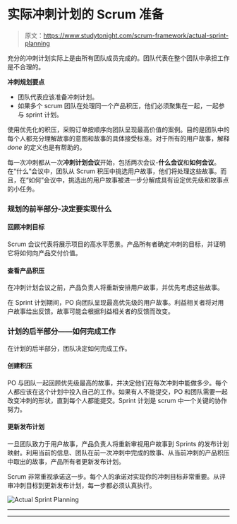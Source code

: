 # 实际冲刺计划的 Scrum 准备

> 原文：<https://www.studytonight.com/scrum-framework/actual-sprint-planning>

充分的冲刺计划实际上是由所有团队成员完成的。团队代表在整个团队中承担工作是不合理的。

**冲刺规划要点**

*   团队代表应该准备冲刺计划。
*   如果多个 scrum 团队在处理同一个产品积压，他们必须聚集在一起，一起参与 sprint 计划。

使用优先化的积压，采购订单按顺序向团队呈现最高价值的案例。目的是团队中的每个人都充分理解故事的意图和故事的具体接受标准。对于所有的用户故事，解释 *done* 的定义也是有帮助的。

每一次冲刺都从一次**冲刺计划会议**开始，包括两次会议-**什么会议**和**如何会议**。在“什么”会议中，团队从 Scrum 积压中挑选用户故事，他们将处理这些故事。而且，在“如何”会议中，挑选出的用户故事被进一步分解成具有设定优先级和故事点的小任务。

### 规划的前半部分-决定要实现什么

#### 回顾冲刺目标

Scrum 会议代表将展示项目的高水平愿景。产品所有者确定冲刺的目标，并证明它将如何向产品交付价值。

#### 查看产品积压

在冲刺计划会议之前，产品负责人将重新安排用户故事，并优先考虑这些故事。

在 Sprint 计划期间，PO 向团队呈现最高优先级的用户故事。利益相关者将对用户故事给出反馈。故事可能会根据利益相关者的反馈而改变。

### 计划的后半部分——如何完成工作

在计划的后半部分，团队决定如何完成工作。

#### 创建积压

PO 与团队一起回顾优先级最高的故事，并决定他们在每次冲刺中能做多少。每个人都应该在这个计划中投入自己的工作。如果有人不能提交，PO 和团队需要一起改变冲刺的形状，直到每个人都能提交。Sprint 计划是 scrum 中一个关键的协作努力。

#### 更新发布计划

一旦团队致力于用户故事，产品负责人将重新审视用户故事到 Sprints 的发布计划映射。利用当前的信息、团队在前一次冲刺中完成的故事、从当前冲刺的产品积压中取出的故事，产品所有者更新发布计划。

Scrum 非常重视承诺这一步。每个人的承诺对实现你的冲刺目标非常重要。从评审冲刺目标到更新发布计划，每一步都必须认真执行。

![Actual Sprint Planning](../Images/2dfc4f0e44bdd5355466b6843f352d6c.png)

* * *

* * *